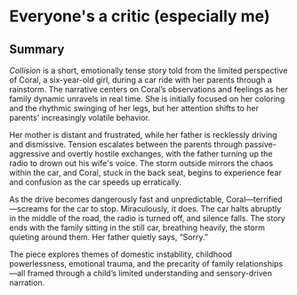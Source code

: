 # Everyone's a critic (especially me)

## Summary
*Collision* is a short, emotionally tense story told from the limited perspective of Coral, a six-year-old girl, during a car ride with her parents through a rainstorm. The narrative centers on Coral’s observations and feelings as her family dynamic unravels in real time. She is initially focused on her coloring and the rhythmic swinging of her legs, but her attention shifts to her parents' increasingly volatile behavior.

Her mother is distant and frustrated, while her father is recklessly driving and dismissive. Tension escalates between the parents through passive-aggressive and overtly hostile exchanges, with the father turning up the radio to drown out his wife's voice. The storm outside mirrors the chaos within the car, and Coral, stuck in the back seat, begins to experience fear and confusion as the car speeds up erratically.

As the drive becomes dangerously fast and unpredictable, Coral—terrified—screams for the car to stop. Miraculously, it does. The car halts abruptly in the middle of the road, the radio is turned off, and silence falls. The story ends with the family sitting in the still car, breathing heavily, the storm quieting around them. Her father quietly says, “Sorry.”

The piece explores themes of domestic instability, childhood powerlessness, emotional trauma, and the precarity of family relationships—all framed through a child’s limited understanding and sensory-driven narration.

